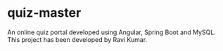 # quiz-master
An online quiz portal developed using Angular, Spring Boot and MySQL.
This project has been developed by Ravi Kumar.
